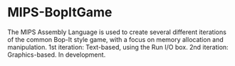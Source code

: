 # MIPS-BopItGame
The MIPS Assembly Language is used to create several different iterations of the common Bop-It style game, with a focus on memory allocation and manipulation.
1st iteration: Text-based, using the Run I/O box.
2nd iteration: Graphics-based. In development.
